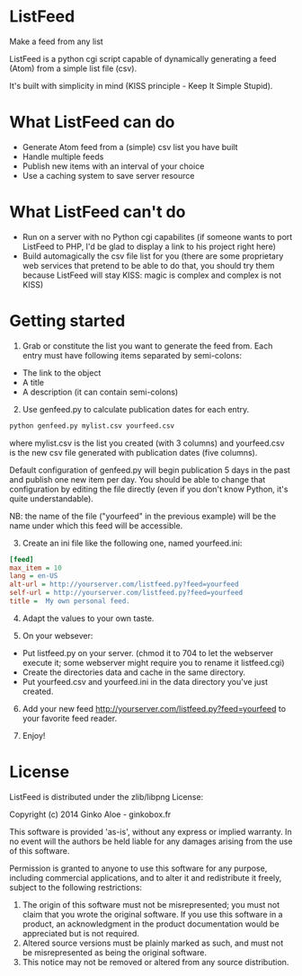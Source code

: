 ListFeed
========

Make a feed from any list

ListFeed is a python cgi script capable of dynamically generating a feed (Atom) from a simple list file (csv).

It's built with simplicity in mind (KISS principle - Keep It Simple Stupid).

What ListFeed can do
====================
* Generate Atom feed from a (simple) csv list you have built
* Handle multiple feeds
* Publish new items with an interval of your choice
* Use a caching system to save server resource

What ListFeed can't do
======================
* Run on a server with no Python cgi capabilites (if someone wants to port ListFeed to PHP, I'd be glad to display a link to his project right here)
* Build automagically the csv file list for you (there are some proprietary web services that pretend to be able to do that, you should try them because ListFeed will stay KISS: magic is complex and complex is not KISS)

Getting started
===============

1. Grab or constitute the list you want to generate the feed from. Each entry must have following items separated by semi-colons:
  * The link to the object
  * A title
  * A description (it can contain semi-colons)

2. Use genfeed.py to calculate publication dates for each entry.
  ```bash
python genfeed.py mylist.csv yourfeed.csv
  ```
  where mylist.csv is the list you created (with 3 columns) and yourfeed.csv is the new csv file generated with publication dates (five columns).

  Default configuration of genfeed.py will begin publication 5 days in the past and publish one new item per day. You should be able to change that configuration by editing the file directly (even if you don't know Python, it's quite understandable).

  NB: the name of the file ("yourfeed" in the previous example) will be the name under which this feed will be accessible.

3. Create an ini file like the following one, named yourfeed.ini:

  ```ini
[feed]
max_item = 10
lang = en-US
alt-url = http://yourserver.com/listfeed.py?feed=yourfeed
self-url = http://yourserver.com/listfeed.py?feed=yourfeed
title =  My own personal feed.
  ```
4. Adapt the values to your own taste.

5. On your websever:
  * Put listfeed.py on your server. (chmod it to 704 to let the webserver execute it; some webserver might require you to rename it listfeed.cgi)
  * Create the directories data and cache in the same directory.
  * Put yourfeed.csv and yourfeed.ini in the data directory you've just created.

6. Add your new feed http://yourserver.com/listfeed.py?feed=yourfeed to your favorite feed reader.

7. Enjoy!

License
=======

ListFeed is distributed under the zlib/libpng License:

Copyright (c) 2014 Ginko Aloe - ginkobox.fr

This software is provided 'as-is', without any express or implied warranty. In no event will the authors be held liable for any damages arising from the use of this software.

Permission is granted to anyone to use this software for any purpose, including commercial applications, and to alter it and redistribute it freely, subject to the following restrictions:

1. The origin of this software must not be misrepresented; you must not claim that you wrote the original software. If you use this software in a product, an acknowledgment in the product documentation would be appreciated but is not required.
2. Altered source versions must be plainly marked as such, and must not be misrepresented as being the original software.
3. This notice may not be removed or altered from any source distribution.
